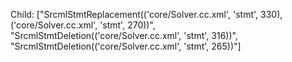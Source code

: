 Child: ["SrcmlStmtReplacement(('core/Solver.cc.xml', 'stmt', 330), ('core/Solver.cc.xml', 'stmt', 270))", "SrcmlStmtDeletion(('core/Solver.cc.xml', 'stmt', 316))", "SrcmlStmtDeletion(('core/Solver.cc.xml', 'stmt', 265))"]